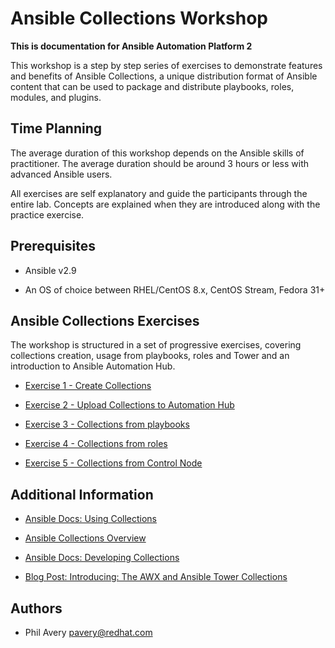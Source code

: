 # Ansible Collections Workshop

**This is documentation for Ansible Automation Platform 2**

This workshop is a step by step series of exercises to demonstrate
features and benefits of Ansible Collections, a unique distribution
format of Ansible content that can be used to package and distribute
playbooks, roles, modules, and plugins.

## Time Planning

The average duration of this workshop depends on the Ansible skills of
practitioner. The average duration should be around 3 hours or less with
advanced Ansible users.

All exercises are self explanatory and guide the participants through the entire lab.
Concepts are explained when they are introduced along with the practice exercise.

## Prerequisites

- Ansible v2.9

- An OS of choice between RHEL/CentOS 8.x, CentOS Stream, Fedora 31+

## Ansible Collections Exercises

The workshop is structured in a set of progressive exercises, covering collections creation,
usage from playbooks, roles and Tower and an introduction to Ansible Automation Hub.

- [Exercise 1 - Create Collections](./1-create-collections)

- [Exercise 2 - Upload Collections to Automation Hub](./2-collections-upload-to-Automation-Hub)

- [Exercise 3 - Collections from playbooks](./3-collections-from-playbook)

- [Exercise 4 - Collections from roles](./4-collections-from-roles)

- [Exercise 5 - Collections from Control Node](./5-collections-from-control)


## Additional Information

- [Ansible Docs: Using Collections](https://docs.ansible.com/ansible/latest/user_guide/collections_using.html)

- [Ansible Collections Overview](https://github.com/ansible-collections/overview)

- [Ansible Docs: Developing Collections](https://docs.ansible.com/ansible/devel/dev_guide/developing_collections.html)

- [Blog Post: Introducing: The AWX and Ansible Tower Collections](https://www.ansible.com/blog/introducing-the-awx-collection)

## Authors

- Phil Avery <pavery@redhat.com>
